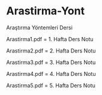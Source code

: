 # Arastirma-Yont

Araştırma Yöntemleri Dersi

Arastirma1.pdf = 1. Hafta Ders Notu

Arastirma2.pdf = 2. Hafta Ders Notu

Arastirma3.pdf = 3. Hafta Ders Notu

Arastirma4.pdf = 4. Hafta Ders Notu

Arastirma5.pdf = 5. Hafta Ders Notu
